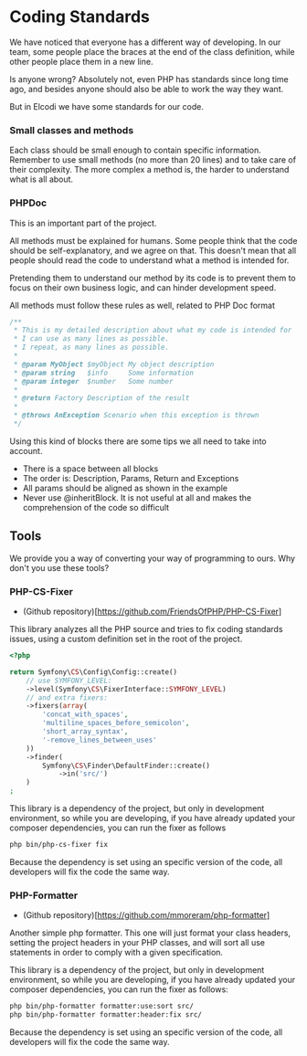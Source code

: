 Coding Standards
================

We have noticed that everyone has a different way of developing. In our team, 
some people place the braces at the end of the class definition, while other
people place them in a new line.

Is anyone wrong? Absolutely not, even PHP has standards since long time
ago, and besides anyone should also be able to work the way they want.

But in Elcodi we have some standards for our code.

### Small classes and methods

Each class should be small enough to contain specific information. Remember to
use small methods (no more than 20 lines) and to take care of their complexity.
The more complex a method is, the harder to understand what is all
about.

### PHPDoc

This is an important part of the project.

All methods must be explained for humans. Some people think that the code should
be self-explanatory, and we agree on that. This doesn't mean that all people 
should read the code to understand what a method is intended for.

Pretending them to understand our method by its code is to prevent them to focus 
on their own business logic, and can hinder development speed.

All methods must follow these rules as well, related to PHP Doc format

``` php
/**
 * This is my detailed description about what my code is intended for
 * I can use as many lines as possible.
 * I repeat, as many lines as possible.
 *
 * @param MyObject $myObject My object description
 * @param string   $info     Some information
 * @param integer  $number   Some number
 *
 * @return Factory Description of the result
 *
 * @throws AnException Scenario when this exception is thrown
 */
```

Using this kind of blocks there are some tips we all need to take into account.

* There is a space between all blocks
* The order is: Description, Params, Return and Exceptions
* All params should be aligned as shown in the example
* Never use @inheritBlock. It is not useful at all and makes the
comprehension of the code so difficult

## Tools

We provide you a way of converting your way of programming to ours. Why don't 
you use these tools?

### PHP-CS-Fixer

* (Github repository)[https://github.com/FriendsOfPHP/PHP-CS-Fixer]

This library analyzes all the PHP source and tries to fix coding standards 
issues, using a custom definition set in the root of the project.

``` php
<?php

return Symfony\CS\Config\Config::create()
    // use SYMFONY_LEVEL:
    ->level(Symfony\CS\FixerInterface::SYMFONY_LEVEL)
    // and extra fixers:
    ->fixers(array(
        'concat_with_spaces',
        'multiline_spaces_before_semicolon',
        'short_array_syntax',
        '-remove_lines_between_uses'
    ))
    ->finder(
        Symfony\CS\Finder\DefaultFinder::create()
            ->in('src/')
    )
;
```

This library is a dependency of the project, but only in development 
environment, so while you are developing, if you have already updated your 
composer dependencies, you can run the fixer as follows

``` bash
php bin/php-cs-fixer fix
```

Because the dependency is set using an specific version of the code, all 
developers will fix the code the same way.

### PHP-Formatter

* (Github repository)[https://github.com/mmoreram/php-formatter]

Another simple php formatter. This one will just format your class headers, 
setting the project headers in your PHP classes, and will sort all use statements in
order to comply with a given specification.

This library is a dependency of the project, but only in development 
environment, so while you are developing, if you have already updated your 
composer dependencies, you can run the fixer as follows:

``` bash
php bin/php-formatter formatter:use:sort src/
php bin/php-formatter formatter:header:fix src/
```

Because the dependency is set using an specific version of the code, all 
developers will fix the code the same way.
